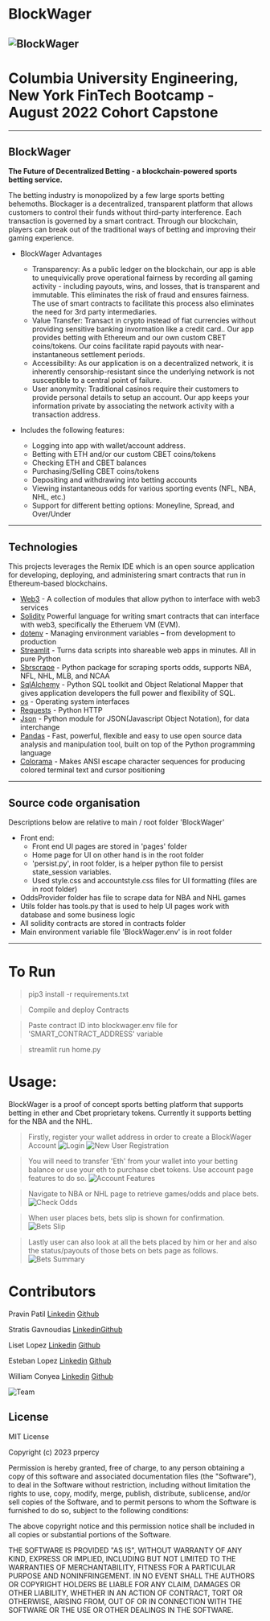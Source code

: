 # BlockWager
![BlockWager](images/results/blockwager.png)
---
# Columbia University Engineering, New York FinTech Bootcamp - August 2022 Cohort Capstone
---


## BlockWager
**The Future of Decentralized Betting - a blockchain-powered sports betting service.**  

The betting industry is monopolized by a few large sports betting behemoths.  Blockager is a decentralized, transparent platform that allows customers to control their funds without third-party interference.  Each transaction is governed by a smart contract.  Through our blockchain, players can break out of the traditional ways of betting and improving their gaming experience.

- BlockWager Advantages
    - Transparency: As a public ledger on the blockchain, our app is able to unequivically prove operational fairness by recording all gaming activity - including payouts, wins, and losses, that is transparent and immutable. This eliminates the risk of fraud and ensures fairness.  The use of smart contracts to facilitate this process also eliminates the need for 3rd party intermediaries.
    - Value Transfer: Transact in crypto instead of fiat currencies without providing sensitive banking invormation like a credit card..  Our app provides betting with Ethereum and our own custom CBET coins/tokens.  Our coins facilitate rapid payouts with near-instantaneous settlement periods.
    - Accessibility: As our application is on a decentralized network, it is inherently censorship-resistant since the underlying network is not susceptible to a central point of failure.
    - User anonymity: Traditional casinos require their customers to provide personal details to setup an account.  Our app keeps your information private by associating the network activity with a transaction address.


- Includes the following features:
    - Logging into app with wallet/account address.
    - Betting with ETH and/or our custom CBET coins/tokens
    - Checking ETH and CBET balances
    - Purchasing/Selling CBET coins/tokens
    - Depositing and withdrawing into betting accounts
    - Viewing instantaneous odds for various sporting events (NFL, NBA, NHL, etc.)
    - Support for different betting options: Moneyline, Spread, and Over/Under

---

## Technologies

This projects leverages the Remix IDE which is an open source application for developing, deploying, and administering smart contracts that run in Ethereum-based blockchains. 
- [Web3](https://en.wikipedia.org/wiki/Web3#:~:text=A%20policy%20brief%20published%20by,%2C%20smart%20contracts%20and%20cryptocurrencies.%22) - A collection of modules that allow python to interface with web3 services
- [Solidity](https://soliditylang.org/) Powerful language for writing smart contracts that can interface with web3, specifically the Etheruem VM (EVM).
- [dotenv](https://www.dotenv.org/) - Managing environment variables – from development to production
- [Streamlit](https://streamlit.io/) - Turns data scripts into shareable web apps in minutes.  All in pure Python
- [Sbrscrape](https://github.com/SharpChiCity/SBRscraper) - Python package for scraping sports odds, supports NBA, NFL, NHL, MLB, and NCAA
- [SqlAlchemy](https://www.sqlalchemy.org/) - Python SQL toolkit and Object Relational Mapper that gives application developers the full power and flexibility of SQL.
- [os](https://docs.python.org/3/library/os.html) - Operating system interfaces
- [Requests](https://pypi.org/project/requests/) - Python HTTP
- [Json](https://docs.python.org/3/library/json.html) - Python module for JSON(Javascript Object Notation), for data interchange
- [Pandas](https://pandas.pydata.org/) -  Fast, powerful, flexible and easy to use open source data analysis and manipulation tool, built on top of the Python programming language
- [Colorama](https://pypi.org/project/colorama/) -  Makes ANSI escape character sequences for producing colored terminal text and cursor positioning

---

## Source code organisation
Descriptions below are relative to main / root folder 'BlockWager'
- Front end:
    - Front end UI pages are stored in 'pages' folder
    - Home page for UI on other hand is in the root folder
    - 'persist.py', in root folder, is a helper python file to persist state_session variables.
    - Used style.css and accountstyle.css files for UI formatting (files are in root folder)
- OddsProvider folder has file to scrape data for NBA and NHL games
- Utils folder has tools.py that is used to help UI pages work with database and some business logic
- All solidity contracts are stored in contracts folder
- Main environment variable file 'BlockWager.env' is in root folder


---

# To Run 
> pip3 install -r requirements.txt

> Compile and deploy Contracts

> Paste contract ID into blockwager.env file for 'SMART_CONTRACT_ADDRESS' variable

> streamlit run home.py

# Usage:
BlockWager is a proof of concept sports betting platform that supports betting in ether and Cbet proprietary tokens. Currently it supports betting for the NBA and the NHL. 
>Firstly, register your wallet address in order to create a BlockWager Account
![Login](images/results/login.png)
![New User Registration](images/results/new_user_registration.png)

> You will need to transfer 'Eth' from your wallet into your betting balance or use your eth to purchase cbet tokens. Use account page features to do so.
![Account Features](images/results/account_features.png)

> Navigate to NBA or NHL page to retrieve games/odds and place bets.
![Check Odds](images/results/place_bets.png)

> When user places bets, bets slip is shown for confirmation.
![Bets Slip](images/results/placed_bets.png)

> Lastly user can also look at all the bets placed by him or her and also the status/payouts of those bets on bets page as follows.
![Bets Summary](images/results/bets_summary.png)


# Contributors 

Pravin Patil [Linkedin](https://www.linkedin.com/in/pravin-patil-5880301/) [Github](https://github.com/prpercy)

Stratis Gavnoudias [Linkedin](https://www.linkedin.com/in/stratis-gavnoudias-465b527/)[Github](https://github.com/sgavnoudias)

Liset Lopez [Linkedin](https://www.linkedin.com/in/liset-l-a273261a7/) [Github](https://github.com/lisetlopez)

Esteban Lopez [Linkedin](https://www.linkedin.com/in/estebandlopez/) [Github](https://github.com/Esteban-D-Lopez)

William Conyea [Linkedin](https://www.linkedin.com/in/william-conyea-3666a7172/) [Github](https://github.com/willco-1)

![Team](images/results/team.png)


## License

MIT License

Copyright (c) 2023 prpercy

Permission is hereby granted, free of charge, to any person obtaining a copy
of this software and associated documentation files (the "Software"), to deal
in the Software without restriction, including without limitation the rights
to use, copy, modify, merge, publish, distribute, sublicense, and/or sell
copies of the Software, and to permit persons to whom the Software is
furnished to do so, subject to the following conditions:

The above copyright notice and this permission notice shall be included in all
copies or substantial portions of the Software.

THE SOFTWARE IS PROVIDED "AS IS", WITHOUT WARRANTY OF ANY KIND, EXPRESS OR
IMPLIED, INCLUDING BUT NOT LIMITED TO THE WARRANTIES OF MERCHANTABILITY,
FITNESS FOR A PARTICULAR PURPOSE AND NONINFRINGEMENT. IN NO EVENT SHALL THE
AUTHORS OR COPYRIGHT HOLDERS BE LIABLE FOR ANY CLAIM, DAMAGES OR OTHER
LIABILITY, WHETHER IN AN ACTION OF CONTRACT, TORT OR OTHERWISE, ARISING FROM,
OUT OF OR IN CONNECTION WITH THE SOFTWARE OR THE USE OR OTHER DEALINGS IN THE
SOFTWARE.
